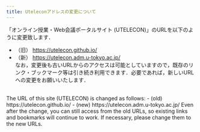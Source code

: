 ```yaml
---
title: Uteleconアドレスの変更について   
---
```


「オンライン授業・Web会議ポータルサイト (UTELECON)」のURLを以下のように変更致します．
- （旧） https://utelecon.github.io/  
- （新） https://utelecon.adm.u-tokyo.ac.jp/  
なお，変更後も古いURLからのアクセスは可能としていますので，既存のリンク・ブックマーク等は引き続き利用できます．必要であれば，新しいURLへの変更をお願いいたします．  
<br>
The URL of this site (UTELECON) is changed as follows:  
- (old) https://utelecon.github.io/  
- (new) https://utelecon.adm.u-tokyo.ac.jp/  
Even after the change, you can still access from the old URLs, so existing links and bookmarks will continue to work. If necessary, please change them to the new URLs.  